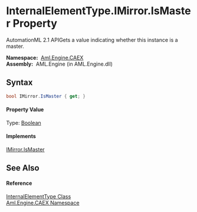 InternalElementType.IMirror.IsMaster Property
=============================================
AutomationML 2.1 APIGets a value indicating whether this instance is a master.

  **Namespace:**  [Aml.Engine.CAEX][1]  
  **Assembly:**  AML.Engine (in AML.Engine.dll)

Syntax
------

```csharp
bool IMirror.IsMaster { get; }
```

#### Property Value
Type: [Boolean][2]
#### Implements
[IMirror.IsMaster][3]  


See Also
--------

#### Reference
[InternalElementType Class][4]  
[Aml.Engine.CAEX Namespace][1]  

[1]: ../README.md
[2]: https://docs.microsoft.com/dotnet/api/system.boolean
[3]: ../IMirror/IsMaster.md
[4]: README.md
[5]: https://www.automationml.org
[6]: ../../icons/logoShade.png